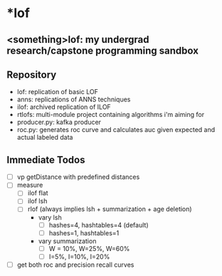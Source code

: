 # \*lof
\<something\>lof: my undergrad research/capstone programming sandbox
----------------
## Repository
- lof: replication of basic LOF
- anns: replications of ANNS techniques
- ilof: archived replication of ILOF
- rtlofs: multi-module project containing algorithms i'm aiming for
- producer.py: kafka producer
- roc.py: generates roc curve and calculates auc given expected and actual labeled data

## Immediate Todos

- [ ] vp getDistance with predefined distances
- [ ] measure
    - [ ] ilof flat
    - [ ] ilof lsh
    - [ ] rlof (always implies lsh + summarization + age deletion)
        - vary lsh
            - [ ] hashes=4, hashtables=4 (default)
            - [ ] hashes=1, hashtables=1
        - vary summarization
            - [ ] W = 10%, W=25%, W=60%
            - [ ] I=5%, I=10%, I=20%
- [ ] get both roc and precision recall curves
